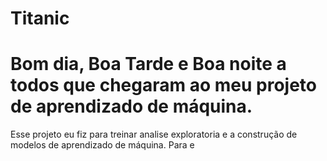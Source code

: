 # Titanic
# Bom dia, Boa Tarde e Boa noite a todos que chegaram ao meu projeto de aprendizado de máquina.
Esse projeto eu fiz para treinar analise exploratoria e a construção de modelos de aprendizado de máquina.
Para e
